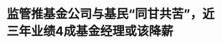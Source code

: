 <!DOCTYPE html>
<html lang="zh-CN">

<head>
    
<title>监管推基金公司与基民“同甘共苦”，近三年业绩4成基金经理或该降薪_腾讯新闻</title>
<meta name="keywords" content="基民,基金公司,公募基金,基金经理,同甘共苦">
<meta name="description" content="腾讯新闻《潜望》 特约作者丨冯彪      编辑丨刘鹏      “牛市赚得少，熊市不免亏。”一句话道尽了公募基金8亿投资人的心酸。      但另一头，管理着超32万亿资产净值的基金公司却能凭借管....">
<meta name="author" content="腾讯网">
<meta name="copyright" content="Copyright 1998 - 2025 Tencent. All Rights Reserved">
<meta property="og:type" content="news" />

<meta property="og:title" content="监管推基金公司与基民“同甘共苦”，近三年业绩4成基金经理或该降薪_腾讯新闻" />
<meta property="og:description" content="腾讯新闻《潜望》 特约作者丨冯彪      编辑丨刘鹏      “牛市赚得少，熊市不免亏。”一句话道尽了公募基金8亿投资人的心酸。      但另一头，管理着超32万亿资产净值的基金公司却能凭借管...." />
<meta property="og:url" content="https://news.qq.com/rain/a/20250515A02EFC00" />
<meta property="og:image" content="https://inews.gtimg.com/news_ls/OR_10Qy234Oo52JY-7oi9Zal1JAzpQG-h4JJVnOjXGMzcAA_640330/0" />
<meta property="article:author" content="腾讯新闻潜望" />
<meta property="article:published_time" content="2025-05-15 09:28:06" />
<meta property="category" content="finance" />

<meta name="baidu-site-verification" content="jJeIJ5X7pP" />
    <meta charset="utf-8" />
<meta http-equiv="X-UA-Compatible" content="IE=Edge" />
<meta name="viewport" content="width=device-width, initial-scale=1, shrink-to-fit=no" />
<link rel="dns-prefetch" href="mat1.gtimg.com">
<link rel="dns-prefetch" href="i.news.qq.com">
<link rel="shortcut icon" href="https://mat1.gtimg.com/qqcdn/qqindex2021/favicon.ico">
<script nomodule="true" src="https://mat1.gtimg.com/qqcdn/qqindex2021/common-static/20240515201444/core3-37-1.min.js"></script>
<script>
  try {
    if (!window.IntersectionObserver) {
      var observerScript = document.createElement('script');
      observerScript.src = "https://mat1.gtimg.com/qqcdn/qqindex2021/common-static/20241024141058/intersection-observer-polyfill.js";
      document.head.appendChild(observerScript);
    }
  } catch (error) {}
</script>

<script>
  try {
    if (!Element.prototype.scrollTo) {
      var scrollScript = document.createElement('script');
      scrollScript.src = "https://mat1.gtimg.com/qqcdn/qqindex2021/common-static/20241025153001/scroll-behavior-polyfill.js";
      document.head.appendChild(scrollScript);
    }
  } catch (error) {}
</script>
<script>
  try {
    if ('scrollRestoration' in window.history) {
      window.history.scrollRestoration = 'manual';
    }
    window.isPcClient = Boolean(window.electron) && (
      window.navigator.userAgent.indexOf('pc-client') > 0 ||
      window.navigator.userAgent.indexOf('TencentNews') > 0
    );
  } catch {}
</script>
<script>
  try {
    if (window.isPcClient) {
      var bodyStyle = document.createElement('style');
      bodyStyle.innerText = 'body{ zoom: 0.95 }';
      document.head.appendChild(bodyStyle);
    }
  } catch {}
</script>
<script>
  window.DATA = {"url":"https://view.inews.qq.com/a/20250515A02EFC00","article_id":"20250515A02EFC00","article_type":"0","title":"监管推基金公司与基民“同甘共苦”，近三年业绩4成基金经理或该降薪","desc":"腾讯新闻《潜望》 特约作者丨冯彪      编辑丨刘鹏      “牛市赚得少，熊市不免亏。”一句话道尽了公募基金8亿投资人的心酸。      但另一头，管理着超32万亿资产净值的基金公司却能凭借管....","iNewsRecommendLevel":1,"abstract":"腾讯新闻《潜望》 特约作者丨冯彪      编辑丨刘鹏      “牛市赚得少，熊市不免亏。”一句话道尽了公募基金8亿投资人的心酸。      但另一头，管理着超32万亿资产净值的基金公司却能凭借管....","catalog1":"finance","ad_channel_sign":"finance","introduction":"","media":"腾讯新闻潜望","media_id":"5378209","pubtime":"2025-05-15 09:28:06","comment_id":"8411930356","political":0,"cmsId":"20250515A02EFC00","cms_id":"20250515A02EFC00","closeAllAd":0,"closeAllFavorite":false,"originContent":{"directory":{"ai_list":[{"desc":"证监会发布《推动公募基金高质量发展行动方案》","link":"AIPOS_0"},{"desc":"头部机构60%主动权益基金将实施“基准分档收费”","link":"AIPOS_1"},{"desc":"4成股票基金跑输业绩基准超10%","link":"AIPOS_2"},{"desc":"管理费将有降有升","link":"AIPOS_3"},{"desc":"销售费率下调面临支付卡点和收费乱象","link":"AIPOS_4"}],"enable":2,"list":null},"text":"\u003cdiv class=\"rich_media_content\"\u003e\u003cp style=\"margin-bottom: 24px; text-align: justify\"\u003e\u003cstrong\u003e腾讯新闻《潜望》 特约作者丨冯彪\u003c/strong\u003e\u003c/p\u003e\u003cp style=\"margin-bottom: 24px; text-align: justify\"\u003e\u003cstrong\u003e编辑丨刘鹏\u003c/strong\u003e\u003c/p\u003e\u003cp style=\"margin-bottom: 24px; text-align: justify\"\u003e“牛市赚得少，熊市不免亏。”一句话道尽了公募基金8亿投资人的心酸。\u003c/p\u003e\u003cp style=\"margin-bottom: 24px; text-align: justify\"\u003e但另一头，管理着超32万亿资产净值的基金公司却能凭借管理费“旱涝保收”。\u003c/p\u003e\u003cp style=\"margin-bottom: 24px; text-align: justify\"\u003e\u003c!--AIPOS_0--\u003e5月7日，证监会发布《推动公募基金高质量发展行动方案》（简称《方案》），对主动管理权益类基金收费模式、基金公司与投资者的利益绑定、基金经理的业绩考核和薪酬管理等问题作出了新的规定。《方案》或将重塑公募基金行业的发展和竞争逻辑。\u003c/p\u003e\u003cp style=\"margin-bottom: 24px; text-align: justify\"\u003e根据Wind数据，截至目前中国公募基金经理数量已突破4000名，在评价体系发生明显改变之后，基金经理们将迎接大考。公募基金行业长期存在的重规模轻回报、固定管理费“旱涝保收”的模式也将改变。\u003c/p\u003e\u003cp style=\"margin-bottom: 24px; text-align: justify\"\u003e\u003c!--AIPOS_1--\u003e其中，头部机构60%主动权益基金将实施“基准分档收费”，打破“无论牛熊躺赚”的商业模式。\u003c/p\u003e\u003cp style=\"margin-bottom: 24px; text-align: justify\"\u003e\u003cstrong\u003e4成股票基金跑输业绩基准超10%\u003c/strong\u003e\u003c/p\u003e\u003cp style=\"margin-bottom: 24px; text-align: justify\"\u003e\u003c!--SECURE_LINK_BEGIN_0--\u003e公募基金\u003c!--SECURE_LINK_END_0--\u003e公司“旱涝保收”、“奖重罚轻”的问题饱受投资者诟病。近两年受股市波动等多种因素影响，部分权益类基金出现亏损，投资者获得感不强等问题更加凸显。\u003c/p\u003e\u003cp style=\"margin-bottom: 24px; text-align: justify\"\u003e此次《方案》强化了基金公司与投资者的利益绑定，其中重点提及，对三年以上产品业绩低于业绩比较基准超过10个百分点的基金经理，要求其绩效薪酬应明显下降。\u003c/p\u003e\u003cp style=\"margin-bottom: 24px; text-align: justify\"\u003e如果以近几年公募基金行业的业绩表现为例，恐怕会被降薪的基金经理不在少数。\u003c/p\u003e\u003cp style=\"margin-bottom: 24px; text-align: justify\"\u003e\u003c!--AIPOS_2--\u003e根据wind数据显示，截至今年5月8日，成立三年以上的普通股票型公募基金共有728只，其中，三年业绩（即2022年5月9日至2025年5月8日）净值增长率低于基准收益率10个百分点的基金共有289只，占比达到39.7%。跑输业绩基准最大的是嘉实智能汽车，低于基准高达近80个百分点。\u003c!--MID_AD_0--\u003e\u003c!--EOP_0--\u003e\u003c/p\u003e\u003c!--MID_ARTICLE_AD_0--\u003e\u003c!--PARAGRAPH_0--\u003e\u003cp style=\"margin-bottom: 24px; text-align: justify\"\u003e另外，在这728只基金中，三年业绩亏损的基金共403只，占比达到55%。亏损幅度超过30%的基金有51只，占比达到7%。亏损最高的一只基金是广发高端制造C亏损幅度达到52.77%。\u003c/p\u003e\u003cp style=\"margin-bottom: 24px; text-align: justify\"\u003e就主动管理基金而言，\u003c!--SECURE_LINK_BEGIN_1--\u003e方正证券\u003c!--SECURE_LINK_END_1--\u003e的一份研报统计，近三年跑输基准10个百分点以上的主动权益产品数量占比约47%。\u003c/p\u003e\u003cp style=\"margin-bottom: 24px; text-align: justify\"\u003e因此，如果按照近三年跑输比较基准的公募基金占比数量粗略估计，或有超40%的基金经理面临降薪。\u003c/p\u003e\u003cp style=\"margin-bottom: 24px; text-align: justify\"\u003e不过，拉长期限来看，公募基金跑输比较基准的情况要少得多。国泰海通证券研报统计的2017年至2025年4月底期间，所有公募基金滚动3年累计跑输业绩比较基准10%以上的平均占比为15%左右。期间，跑输基准业绩最多的时间是在2024年底（即2022年至2024年），该比例一度提升至34%，但在2020年、2021年等市场环境中，该比例不到4%。\u003c!--MID_AD_1--\u003e\u003c!--EOP_1--\u003e\u003c/p\u003e\u003c!--MID_ARTICLE_AD_1--\u003e\u003c!--PARAGRAPH_1--\u003e\u003cp style=\"margin-bottom: 24px; text-align: justify\"\u003e相比被动管理基金，\u003c!--SECURE_LINK_BEGIN_2--\u003e国泰海通\u003c!--SECURE_LINK_END_2--\u003e上述研报也提及，主动权益基金的超额收益波动更大。2017年至2025年4月底期间，主动权益基金三年累计跑输业绩比较基准10%以上的平均占比为26%。\u003c/p\u003e\u003cp style=\"margin-bottom: 24px; text-align: justify\"\u003e华夏基金总经理李一梅表示，《方案》系统改革行业考核评价体系，全面加强长周期业绩考核，同时进一步健全激励约束机制和薪酬管理制度，着力强化基金公司、高管、基金经理与投资者利益的绑定，防止出现重规模、轻回报的经营倾向，避免片面追求规模，不重视投资者的回报。\u003c/p\u003e\u003cp style=\"margin-bottom: 24px; text-align: justify\"\u003e另外，对于基金业绩的比较基准，《方案》也提及，强化业绩比较基准的约束作用，制定公募基金业绩比较基准监管指引。\u003c/p\u003e\u003cp style=\"margin-bottom: 24px; text-align: justify\"\u003e对此，兴证全球基金表示，《方案》强调业绩基准的“锚定”作用，在监管层面制定公募基金业绩比较基准监管指引，在考核体系层面将业绩比较基准对比指标纳入基金经理绩效评价体系，这将有助于明确产品定位、减少甚至杜绝风格漂移和“博运气”“赌赛道”的投资行为。\u003c/p\u003e\u003cp style=\"margin-bottom: 24px; text-align: justify\"\u003e除了将基金经理薪酬与投资收益挂钩，《方案》还从多个方面强化基金公司与投资者的利益绑定。例如，强化基金公司、高管与基金经理的强制跟投比例与锁定期要求。\u003c/p\u003e\u003cp style=\"margin-bottom: 24px; text-align: justify\"\u003e某头部知名基金公司表示，在自持方面，公司之前就比较鼓励，但没有强制性的要求，估计后续会有更具体的指引。\u003c/p\u003e\u003cp style=\"margin-bottom: 24px; text-align: justify\"\u003e\u003cstrong\u003e管理费将有降有升\u003c/strong\u003e\u003c/p\u003e\u003cp style=\"margin-bottom: 24px; text-align: justify\"\u003e除了利益强绑定之外，此次《方案》重点规定了主动管理权益类基金收费模式，特别是建立与基金业绩表现挂钩的浮动管理费收取机制，目标是降低投资者的成本。\u003c/p\u003e\u003cp style=\"margin-bottom: 24px; text-align: justify\"\u003e实际上，从2023年起，证监会就在推动公募基金的费率改革，并按照“ 管理费用——交易费用——销售费用”的实施路径，分阶段推进费率改革。\u003c/p\u003e\u003cp style=\"margin-bottom: 24px; text-align: justify\"\u003e在管理费方面，《2024年中国证券投资基金业年报》显示，截至2023 年末，新注册主动权益类基金管理费率、托管费率分别不超1.2%、0.2%，当年底，共有5593只存量基金（以基金份额统计）下调了管理费率。\u003c/p\u003e\u003cp style=\"margin-bottom: 24px; text-align: justify\"\u003e这次《方案》重点对浮动管理费作出安排，明显低于同期业绩比较基准的，适用低档费率；显著超越同期业绩比较基准的，适用升档费率。\u003c!--AIPOS_3--\u003e这意味着未来的基金管理费将有降有升。《方案》提出，在未来一年内，引导管理规模居前的行业头部机构发行此类基金数量不低于其主动管理权益类基金发行数量的60%\u003c!--MID_AD_2--\u003e\u003c!--EOP_2--\u003e\u003c/p\u003e\u003c!--MID_ARTICLE_AD_2--\u003e\u003c!--PARAGRAPH_2--\u003e\u003cp style=\"margin-bottom: 24px; text-align: justify\"\u003e数据显示，截至2024年底，全市场自2013年以来成立的浮动费率基金共有59只（不考虑REITs和集合资管计划转型而来的公募基金），总规模达714.81亿元，在公募基金行业占比相对较小。\u003c/p\u003e\u003cp style=\"margin-bottom: 24px; text-align: justify\"\u003e在李一梅看来，研究推出更多与基金业绩挂钩、投资者回报绑定、鼓励长期持有的浮动费率基金产品，不仅为投资者提供更丰富的投资选择，也激励基金经理更好地为投资者获取投资回报。\u003c/p\u003e\u003cp style=\"margin-bottom: 24px; text-align: justify\"\u003e某头部基金公司内部人士表示，目前新发产品都会以浮动费率为主，而存量产品的费率在2023年统一下调后，未来即涉及下调，也涉及上调，因此不会像此前统一下调那样简单，估计还需要一定的时间。\u003c/p\u003e\u003cp style=\"margin-bottom: 24px; text-align: justify\"\u003e\u003cstrong\u003e销售费率下调面临支付卡点和收费乱象\u003c/strong\u003e\u003c/p\u003e\u003cp style=\"margin-bottom: 24px; text-align: justify\"\u003e在销售费率方面，《2024年中国证券投资基金业年报》显示，2023 年，货币基金新发产品加权平均销售服务费率为0.16%，较2022年下降0.05个百分点；混合基金为0.38%，较2022年上升0.05个百分点；债券基金和股票基金为0.24%和0.36%，与2022年基本持平。\u003c!--MID_AD_3--\u003e\u003c!--EOP_3--\u003e\u003c/p\u003e\u003c!--MID_ARTICLE_AD_3--\u003e\u003c!--PARAGRAPH_3--\u003e\u003cp style=\"margin-bottom: 24px; text-align: justify\"\u003e对于销售费率的下调空间，上述业内人士表示，销售服务费中的一部分是用于支付端的成本，而且是按照支付行为收取的，即每一次支付都意味着费用发生，如果在支付成本不下降的情况下，像货币基金0.16%左右销售服务费很难有下调空间。此前有多家基金销售公司表示，货币基金0.15%的销售费率是其能够接受的最底线。\u003c!--MID_AD_4--\u003e\u003c!--EOP_4--\u003e\u003c/p\u003e\u003c!--MID_ARTICLE_AD_4--\u003e\u003c!--PARAGRAPH_4--\u003e\u003cp style=\"margin-bottom: 24px; text-align: justify\"\u003e在该人士看来，含权产品因为销售难度更大，销售费率有的能达到1.2%，这方面未来可能有下调空间，但下调后代销机构的销售积极性会下滑，因此也需要平衡。\u003c/p\u003e\u003cp style=\"margin-bottom: 24px; text-align: justify\"\u003e\u003c!--AIPOS_4--\u003e不过，当前基金销售费的主要问题在于收费乱象较多。\u003c/p\u003e\u003cp style=\"margin-bottom: 24px; text-align: justify\"\u003e对于投资者来说，认购费、申购费在买入基金时直接扣除，属于显性费用，能被投资者明显感知。而销售服务费是从开放式基金资产中计提的一定比例的费用，在购买基金时不收取，而是平摊到每日从基金资产中扣除，投资者对其缺乏感知。\u003c/p\u003e\u003cp style=\"margin-bottom: 24px; text-align: justify\"\u003e比如，按照行业惯例，一般是基金的A类份额收取申购费，不收销售服务费；C类份额收取销售服务费，不收申购费，但是某些基金产品存在既收申购费，又收销售服务费的情况。\u003c/p\u003e\u003cp style=\"margin-bottom: 24px; text-align: justify\"\u003e而且，因为申购费用更为明显，也是各大销售机构竞争的焦点之一，所以申购费常常在打一折后以0.15%的费率收费，但是销售服务费则很少出现打折，一般0.3%到0.6%左右的销售费率就显得较高了。\u003c/p\u003e\u003cp style=\"margin-bottom: 24px; text-align: justify\"\u003e这次《方案》提及，将出台《公募基金销售费用管理规定》，合理调降公募基金的认申购费和销售服务费。这意味着销售服务费后续有望更加规范和调降。\u003c/p\u003e\u003cdiv powered-by=\"qqnews_ex-editor\"\u003e\u003c/div\u003e\u003cstyle\u003e.rich_media_content{--news-tabel-th-night-color: #444444;--news-font-day-color: #333;--news-font-night-color: #d9d9d9;--news-bottom-distance: 22px}.rich_media_content p:not([data-exeditor-arbitrary-box=image-box]){letter-spacing:.5px;line-height:30px;margin-bottom:var(--news-bottom-distance);word-wrap:break-word}.rich_media_content{color:var(--news-font-day-color);font-size:18px}@media(prefers-color-scheme:dark){body:not([data-weui-theme=light]):not([dark-mode-disable=true]) .rich_media_content p:not([data-exeditor-arbitrary-box=image-box]){letter-spacing:.5px;line-height:30px;margin-bottom:var(--news-bottom-distance);word-wrap:break-word}body:not([data-weui-theme=light]):not([dark-mode-disable=true]) .rich_media_content{color:var(--news-font-night-color)}}.data_color_scheme_dark .rich_media_content p:not([data-exeditor-arbitrary-box=image-box]){letter-spacing:.5px;line-height:30px;margin-bottom:var(--news-bottom-distance);word-wrap:break-word}.data_color_scheme_dark .rich_media_content{color:var(--news-font-night-color)}.data_color_scheme_dark .rich_media_content{font-size:18px}.rich_media_content p[data-exeditor-arbitrary-box=image-box]{margin-bottom:11px}.rich_media_content\u003ediv:not(.qnt-video),.rich_media_content\u003esection{margin-bottom:var(--news-bottom-distance)}.rich_media_content hr{margin-bottom:var(--news-bottom-distance)}.rich_media_content .link_list{margin:0;margin-top:20px;min-height:0!important}.rich_media_content blockquote{background:#f9f9f9;border-left:6px solid #ccc;margin:1.5em 10px;padding:.5em 10px}.rich_media_content blockquote p{margin-bottom:0!important}.data_color_scheme_dark .rich_media_content blockquote{background:#323232}@media(prefers-color-scheme:dark){body:not([data-weui-theme=light]):not([dark-mode-disable=true]) .rich_media_content blockquote{background:#323232}}.rich_media_content ol[data-ex-list]{--ol-start: 1;--ol-list-style-type: decimal;list-style-type:none;counter-reset:olCounter calc(var(--ol-start,1) - 1);position:relative}.rich_media_content ol[data-ex-list]\u003eli\u003e:first-child::before{content:counter(olCounter,var(--ol-list-style-type)) '. ';counter-increment:olCounter;font-variant-numeric:tabular-nums;display:inline-block}.rich_media_content ul[data-ex-list]{--ul-list-style-type: circle;list-style-type:none;position:relative}.rich_media_content ul[data-ex-list].nonUnicode-list-style-type\u003eli\u003e:first-child::before{content:var(--ul-list-style-type) ' ';font-variant-numeric:tabular-nums;display:inline-block;transform:scale(0.5)}.rich_media_content ul[data-ex-list].unicode-list-style-type\u003eli\u003e:first-child::before{content:var(--ul-list-style-type) ' ';font-variant-numeric:tabular-nums;display:inline-block;transform:scale(0.8)}.rich_media_content ol:not([data-ex-list]){padding-left:revert}.rich_media_content ul:not([data-ex-list]){padding-left:revert}.rich_media_content table{display:table;border-collapse:collapse;margin-bottom:var(--news-bottom-distance)}.rich_media_content table th,.rich_media_content table td{word-wrap:break-word;border:1px solid #ddd;white-space:nowrap;padding:2px 5px}.rich_media_content table th{font-weight:700;background-color:#f0f0f0;text-align:left}.rich_media_content table p{margin-bottom:0!important}.data_color_scheme_dark .rich_media_content table th{background:var(--news-tabel-th-night-color)}@media(prefers-color-scheme:dark){body:not([data-weui-theme=light]):not([dark-mode-disable=true]) .rich_media_content table th{background:var(--news-tabel-th-night-color)}}.rich_media_content .qqnews_image_desc,.rich_media_content p[type=om-image-desc]{line-height:20px!important;text-align:center!important;font-size:14px!important;color:#666!important}.rich_media_content div[data-exeditor-arbitrary-box=wrap]:not([data-exeditor-arbitrary-box-special-style]){max-width:100%}.rich_media_content .qqnews-content{--wmfont: 0;--wmcolor: transparent;font-size:var(--wmfont);color:var(--wmcolor);line-height:var(--wmfont)!important;margin-bottom:var(--wmfont)!important}.rich_media_content .qqnews_sign_emphasis{background:#f7f7f7}.rich_media_content .qqnews_sign_emphasis ol{word-wrap:break-word;border:none;color:#5c5c5c;line-height:28px;list-style:none;margin:14px 0 6px;padding:16px 15px 4px}.rich_media_content .qqnews_sign_emphasis p{margin-bottom:12px!important}.rich_media_content .qqnews_sign_emphasis ol\u003eli\u003ep{padding-left:30px}.rich_media_content .qqnews_sign_emphasis ol\u003eli{list-style:none}.rich_media_content .qqnews_sign_emphasis ol\u003eli\u003ep:first-child::before{margin-left:-30px;content:counter(olCounter,decimal) ''!important;counter-increment:olCounter!important;font-variant-numeric:tabular-nums!important;background:#37f;border-radius:2px;color:#fff;font-size:15px;font-style:normal;text-align:center;line-height:18px;width:18px;height:18px;margin-right:12px;position:relative;top:-1px}.data_color_scheme_dark .rich_media_content .qqnews_sign_emphasis{background:#262626}.data_color_scheme_dark .rich_media_content .qqnews_sign_emphasis ol\u003eli\u003ep{color:#a9a9a9}@media(prefers-color-scheme:dark){body:not([data-weui-theme=light]):not([dark-mode-disable=true]) .rich_media_content .qqnews_sign_emphasis{background:#262626}body:not([data-weui-theme=light]):not([dark-mode-disable=true]) .rich_media_content .qqnews_sign_emphasis ol\u003eli\u003ep{color:#a9a9a9}}.rich_media_content h1,.rich_media_content h2,.rich_media_content h3,.rich_media_content h4,.rich_media_content h5,.rich_media_content h6{margin-bottom:var(--news-bottom-distance);font-weight:700}.rich_media_content h1{font-size:20px}.rich_media_content h2,.rich_media_content h3{font-size:19px}.rich_media_content h4,.rich_media_content h5,.rich_media_content h6{font-size:18px}.rich_media_content li:empty{display:none}.rich_media_content ul,.rich_media_content ol{margin-bottom:var(--news-bottom-distance)}.rich_media_content div\u003ep:only-child{margin-bottom:0!important}.rich_media_content .cms-cke-widget-title-wrap p{margin-bottom:0!important}\u003c/style\u003e\u003c/div\u003e","version":"v2"},"originAttribute":{"SECURE_LINK_BEGIN_1":{"cms_orig_info":{"desc":"方正证券","trust_level":1,"type":"huaci_stock","url":"https://wzq.tenpay.com/mm/detail?type=1\u0026scode=601901\u0026stat_data=Ozm00p000n006"},"desc":"方正证券","trust_level":1,"type":"huaci_stock","url":"https://wzq.tenpay.com/mm/detail?type=1\u0026scode=601901\u0026stat_data=Ozm00p000n006"},"SECURE_LINK_BEGIN_2":{"cms_orig_info":{"desc":"国泰海通","trust_level":1,"type":"huaci_stock","url":"https://wzq.tenpay.com/mm/detail?type=1\u0026scode=601211\u0026stat_data=Ozm00p000n006"},"desc":"国泰海通","trust_level":1,"type":"huaci_stock","url":"https://wzq.tenpay.com/mm/detail?type=1\u0026scode=601211\u0026stat_data=Ozm00p000n006"},"SECURE_LINK_END_1":{"trust_level":1},"SECURE_LINK_END_2":{"trust_level":1}},"selfDeclare":{},"userAddress":"北京","card":{"chlid":"5378209","chlname":"腾讯新闻潜望","desc":"商业领域的潜入观察，激烈竞争中眺望远方","icon":"http://inews.gtimg.com/newsapp_ls/0/11011972468_200200/0","msgEntry":1,"uin":"ec8b52f92aaf5bab6f906b98ce0741d5a1","update_frequency":"0","vip_desc":"腾讯新闻《潜望》官方账号","vip_icon_night":"http://inews.gtimg.com/newsapp_ls/0/14876049528/0","vip_place":"left","vip_type":"30013","vip_icon":"http://inews.gtimg.com/newsapp_ls/0/14876049251/0","vip_type_new":"30013","suid":"8QMf2XxU6YwYuz4=","liveInfo":{},"cpLevel":1,"answerer_status":2,"answererStatus":2},"interationCount":{"like":3,"collect":5,"share":26},"payment_info":{"is_free_to_read":0,"need_pay":0,"pay_type":"","text_free_percent":0},"article_is_pay":false,"payment_column_info_v1":{"is_column_pay":false,"read_count_all":0},"tag_info_item":null,"contentWordsNum":2641,"extraProperty":{"FeedbackDetailDisableInsert":0,"zanSkinType":""},"relateWelfare":{},"aiSwitch":true,"isOversize":false,"videoArr":[]};
</script>
<script>
  window.channelInfo = {"channelConfig":{"channelNav":[{"_auto_id":"1","active_alien_img":"","alien_img":"","channel_id":"news_news_home","is_local":"0","link":"https://www.qq.com","name_cn":"首页","name_en":"home"},{"_auto_id":"2","active_alien_img":"","alien_img":"","channel_id":"news_news_top","is_local":"0","link":"","name_cn":"要闻","name_en":"news"},{"_auto_id":"4","active_alien_img":"","alien_img":"","channel_id":"news_news_bj","is_local":"1","link":"","name_cn":"北京","name_en":"bj"},{"_auto_id":"5","active_alien_img":"","alien_img":"","channel_id":"news_news_finance","is_local":"0","link":"","name_cn":"财经","name_en":"finance"},{"_auto_id":"6","active_alien_img":"","alien_img":"","channel_id":"news_news_tech","is_local":"0","link":"","name_cn":"科技","name_en":"tech"},{"_auto_id":"7","active_alien_img":"","alien_img":"","channel_id":"tv","is_local":"0","link":"https://v.qq.com/channel/tv/?ptag=qqnews","name_cn":"电视剧","name_en":"tv"},{"_auto_id":"8","active_alien_img":"","alien_img":"","channel_id":"news_news_qa","is_local":"0","link":"","name_cn":"热问","name_en":"qa"},{"_auto_id":"9","active_alien_img":"","alien_img":"","channel_id":"news_news_ent","is_local":"0","link":"","name_cn":"娱乐","name_en":"ent"},{"_auto_id":"10","active_alien_img":"","alien_img":"","channel_id":"variety","is_local":"0","link":"https://v.qq.com/channel/variety/?ptag=qqnews","name_cn":"综艺","name_en":"variety"},{"_auto_id":"11","active_alien_img":"","alien_img":"","channel_id":"news_news_sports","is_local":"0","link":"","name_cn":"体育","name_en":"sports"},{"_auto_id":"13","active_alien_img":"","alien_img":"","channel_id":"news_news_nba","is_local":"0","link":"","name_cn":"NBA","name_en":"nba"},{"_auto_id":"14","active_alien_img":"","alien_img":"","channel_id":"news_news_world","is_local":"0","link":"","name_cn":"国际","name_en":"world"},{"_auto_id":"15","active_alien_img":"","alien_img":"","channel_id":"news_news_mil","is_local":"0","link":"","name_cn":"军事","name_en":"milite"},{"_auto_id":"16","active_alien_img":"","alien_img":"","channel_id":"news_news_auto","is_local":"0","link":"","name_cn":"汽车","name_en":"auto"},{"_auto_id":"17","active_alien_img":"","alien_img":"","channel_id":"news_news_house","is_local":"0","link":"","name_cn":"房产","name_en":"house"},{"_auto_id":"18","active_alien_img":"","alien_img":"","channel_id":"news_news_edu","is_local":"0","link":"","name_cn":"教育","name_en":"edu"},{"_auto_id":"19","active_alien_img":"","alien_img":"","channel_id":"news_news_antip","is_local":"0","link":"","name_cn":"健康","name_en":"health"},{"_auto_id":"20","active_alien_img":"","alien_img":"","channel_id":"news_news_video","is_local":"0","link":"","name_cn":"视频","name_en":"video"},{"_auto_id":"21","active_alien_img":"","alien_img":"","channel_id":"news_news_game","is_local":"0","link":"","name_cn":"游戏","name_en":"games"},{"_auto_id":"22","active_alien_img":"","alien_img":"","channel_id":"news_news_nchupin","is_local":"0","link":"","name_cn":"眼界","name_en":"chupin"},{"_auto_id":"24","active_alien_img":"","alien_img":"","channel_id":"news_news_football","is_local":"0","link":"","name_cn":"足球","name_en":"football"},{"_auto_id":"25","active_alien_img":"","alien_img":"","channel_id":"news_news_kepu","is_local":"0","link":"","name_cn":"科学","name_en":"kepu"},{"_auto_id":"26","active_alien_img":"","alien_img":"","channel_id":"news_news_digi","is_local":"0","link":"","name_cn":"数码","name_en":"digi"},{"_auto_id":"28","active_alien_img":"","alien_img":"","channel_id":"ymzx","is_local":"0","link":"https://gamer.qq.com/v2/cloudgame/game/96897?ichannel=txxwpc0Ftxxwpc1","name_cn":"元梦之星","name_en":"news_news_ymzx"},{"_auto_id":"31","active_alien_img":"","alien_img":"","channel_id":"movie","is_local":"0","link":"https://v.qq.com/channel/movie/?ptag=qqnews","name_cn":"电影","name_en":"movie"},{"_auto_id":"32","active_alien_img":"","alien_img":"","channel_id":"news_news_esport","is_local":"0","link":"","name_cn":"电竞","name_en":"esport"},{"_auto_id":"34","active_alien_img":"","alien_img":"","channel_id":"news_news_history","is_local":"0","link":"","name_cn":"历史","name_en":"history"},{"_auto_id":"35","active_alien_img":"","alien_img":"","channel_id":"news_news_baby","is_local":"0","link":"","name_cn":"育儿","name_en":"baby"},{"_auto_id":"36","active_alien_img":"","alien_img":"","channel_id":"hbjy","is_local":"0","link":"https://gp.qq.com/act/a20250421mnqlx/news.shtml","name_cn":"和平精英","name_en":"news_news_hbjy"},{"_auto_id":"37","active_alien_img":"","alien_img":"","channel_id":"cloud_gamer","is_local":"0","link":"https://gamer.qq.com/?ichannel=txxwpc0Ftxxwpc1","name_cn":"云游戏","name_en":"cloud_gamer"},{"_auto_id":"38","active_alien_img":"","alien_img":"","channel_id":"news_news_lic","is_local":"0","link":"","name_cn":"理财","name_en":"finance_licai"},{"_auto_id":"39","active_alien_img":"","alien_img":"","channel_id":"news_news_istock","is_local":"0","link":"","name_cn":"股票","name_en":"finance_stock"},{"_auto_id":"40","active_alien_img":"","alien_img":"","channel_id":"ren_min_shi_pin","is_local":"0","link":"https://news.qq.com/omn/author/8QMd3Hld74cbujbY?tab=om_video","name_cn":"人民视频","name_en":"ren_min_shi_pin"},{"_auto_id":"41","active_alien_img":"","alien_img":"","channel_id":"news_news_weather","is_local":"0","link":"https://tianqi.qq.com/index.htm","name_cn":"天气","name_en":"weather"}]}};
</script>
<script>
  window.articleConfig = {"rightConfig":[{"_auto_id":"1","category_key":"default","modules":"{\"moduleList\":[{\"title\":\"作者其他文章\",\"id\":\"user_article\"},{\"title\":\"精选视频\",\"id\":\"video_album\",\"videoType\":\"tag\",\"videoId\":\"aUepxrtchGM=\",\"isSticky\":0},{\"title\":\"下载条\",\"id\":\"download_banner\",\"isSticky\":1},{\"title\":\"热点榜\",\"id\":\"hot_rank_list\",\"isSticky\":1},{\"title\":\"广告推广\",\"id\":\"ssp_ad_module\",\"category\":\"ad_ssp\",\"loid\":\"109\",\"isSticky\":1},{\"title\":\"广告推广位\",\"id\":\"c2s_ad_module\",\"category\":\"right_c2s\",\"path\":\"QQcom_all_Rectangle-1|QQcom_all_Rectangle-2|QQcom_all_Rectangle-3\",\"isSticky\":1}]}"},{"_auto_id":"2","category_key":"ent","modules":"{\"moduleList\":[{\"title\":\"作者其他文章\",\"id\":\"user_article\"},{\"title\":\"精选视频\",\"id\":\"video_album\",\"videoType\":\"tag\",\"videoId\":\"aUepxrtchGM=\"},{\"title\":\"下载条\",\"id\":\"download_banner\",\"isSticky\":1},{\"title\":\"热点榜\",\"id\":\"hot_rank_list\",\"isSticky\":1},{\"title\":\"广告推广\",\"id\":\"ssp_ad_module\",\"category\":\"ad_ssp\",\"loid\":\"109\",\"isSticky\":1},{\"title\":\"广告推广\",\"id\":\"ssp_ad_module\",\"category\":\"ad_ssp\",\"loid\":\"117\",\"isSticky\":1}]}"},{"_auto_id":"3","category_key":"game","modules":"{\"moduleList\":[{\"title\":\"作者其他文章\",\"id\":\"user_article\"},{\"title\":\"精选视频\",\"id\":\"video_album\",\"videoType\":\"tag\",\"videoId\":\"aUepxrtchGM=\"},{\"title\":\"热门游戏\",\"id\":\"recommend_game\",\"isSticky\":0},{\"title\":\"下载条\",\"id\":\"download_banner\",\"isSticky\":1},{\"title\":\"热点榜\",\"id\":\"hot_rank_list\",\"isSticky\":1},{\"title\":\"广告推广\",\"id\":\"ssp_ad_module\",\"category\":\"ad_ssp\",\"loid\":\"109\",\"isSticky\":1},{\"title\":\"广告推广位\",\"id\":\"c2s_ad_module\",\"category\":\"right_c2s\",\"path\":\"QQcom_all_Rectangle-1|QQcom_all_Rectangle-2|QQcom_all_Rectangle-3\",\"isSticky\":1}]}"},{"_auto_id":"4","category_key":"tech","modules":"{\"moduleList\":[{\"title\":\"作者其他文章\",\"id\":\"user_article\"},{\"title\":\"精选视频\",\"id\":\"video_album\",\"videoType\":\"tag\",\"videoId\":\"aUepxrtchGM=\"},{\"title\":\"下载条\",\"id\":\"download_banner\",\"isSticky\":1},{\"title\":\"热点榜\",\"id\":\"hot_rank_list\",\"isSticky\":1},{\"title\":\"广告推广\",\"id\":\"ssp_ad_module\",\"category\":\"ad_ssp\",\"loid\":\"109\",\"isSticky\":1},{\"title\":\"广告推广位\",\"id\":\"c2s_ad_module\",\"category\":\"right_c2s\",\"path\":\"QQcom_all_Rectangle-1|QQcom_all_Rectangle-2|QQcom_all_Rectangle-3\",\"isSticky\":1}]}"},{"_auto_id":"5","category_key":"finance","modules":"{\"moduleList\":[{\"title\":\"作者其他文章\",\"id\":\"user_article\"},{\"title\":\"精选视频\",\"id\":\"video_album\",\"videoType\":\"tag\",\"videoId\":\"aUepxrtchGM=\"},{\"title\":\"下载条\",\"id\":\"download_banner\",\"isSticky\":1},{\"title\":\"热点榜\",\"id\":\"hot_rank_list\",\"isSticky\":1},{\"title\":\"广告推广\",\"id\":\"ssp_ad_module\",\"category\":\"ad_ssp\",\"loid\":\"109\",\"isSticky\":1},{\"title\":\"广告推广位\",\"id\":\"c2s_ad_module\",\"category\":\"right_c2s\",\"path\":\"QQcom_all_Rectangle-1|QQcom_all_Rectangle-2|QQcom_all_Rectangle-3\",\"isSticky\":1}]}"},{"_auto_id":"6","category_key":"news","modules":"{\"moduleList\":[{\"title\":\"作者其他文章\",\"id\":\"user_article\"},{\"title\":\"精选视频\",\"id\":\"video_album\",\"videoType\":\"tag\",\"videoId\":\"aUepxrtchGM=\"},{\"title\":\"下载条\",\"id\":\"download_banner\",\"isSticky\":1},{\"title\":\"热点榜\",\"id\":\"hot_rank_list\",\"isSticky\":1},{\"title\":\"广告推广\",\"id\":\"ssp_ad_module\",\"category\":\"ad_ssp\",\"loid\":\"109\",\"isSticky\":1},{\"title\":\"广告推广位\",\"id\":\"c2s_ad_module\",\"category\":\"right_c2s\",\"path\":\"QQcom_all_Rectangle-1|QQcom_all_Rectangle-2|QQcom_all_Rectangle-3\",\"isSticky\":1}]}"},{"_auto_id":"7","category_key":"fashion","modules":"{\"moduleList\":[{\"title\":\"作者其他文章\",\"id\":\"user_article\"},{\"title\":\"精选视频\",\"id\":\"video_album\",\"videoType\":\"tag\",\"videoId\":\"aUepxrtchGM=\"},{\"title\":\"下载条\",\"id\":\"download_banner\",\"isSticky\":1},{\"title\":\"热点榜\",\"id\":\"hot_rank_list\",\"isSticky\":1},{\"title\":\"广告推广\",\"id\":\"ssp_ad_module\",\"category\":\"ad_ssp\",\"loid\":\"109\",\"isSticky\":1},{\"title\":\"广告推广位\",\"id\":\"c2s_ad_module\",\"category\":\"right_c2s\",\"path\":\"QQcom_all_Rectangle-1|QQcom_all_Rectangle-2|QQcom_all_Rectangle-3\",\"isSticky\":1}]}"},{"_auto_id":"8","category_key":"sports","modules":"{\"moduleList\":[{\"title\":\"作者其他文章\",\"id\":\"user_article\"},{\"title\":\"精选视频\",\"id\":\"video_album\",\"videoType\":\"tag\",\"videoId\":\"aUepxrtchGM=\"},{\"title\":\"下载条\",\"id\":\"download_banner\",\"isSticky\":1},{\"title\":\"热点榜\",\"id\":\"hot_rank_list\",\"isSticky\":1},{\"title\":\"广告推广\",\"id\":\"ssp_ad_module\",\"category\":\"ad_ssp\",\"loid\":\"109\",\"isSticky\":1},{\"title\":\"广告推广位\",\"id\":\"c2s_ad_module\",\"category\":\"right_c2s\",\"path\":\"QQcom_all_Rectangle-1|QQcom_all_Rectangle-2|QQcom_all_Rectangle-3\",\"isSticky\":1}]}"},{"_auto_id":"9","category_key":"health","modules":"{\"moduleList\":[{\"title\":\"作者其他文章\",\"id\":\"user_article\"},{\"title\":\"精选视频\",\"id\":\"video_album\",\"videoType\":\"tag\",\"videoId\":\"aUepxrtchGM=\"},{\"title\":\"下载条\",\"id\":\"download_banner\",\"isSticky\":1},{\"title\":\"热点榜\",\"id\":\"hot_rank_list\",\"isSticky\":1},{\"title\":\"广告推广\",\"id\":\"ssp_ad_module\",\"category\":\"ad_ssp\",\"loid\":\"109\",\"isSticky\":1},{\"title\":\"广告推广位\",\"id\":\"c2s_ad_module\",\"category\":\"right_c2s\",\"path\":\"QQcom_all_Rectangle-1|QQcom_all_Rectangle-2|QQcom_all_Rectangle-3\",\"isSticky\":1}]}"},{"_auto_id":"10","category_key":"nba","modules":"{\"moduleList\":[{\"title\":\"作者其他文章\",\"id\":\"user_article\"},{\"title\":\"精选视频\",\"id\":\"video_album\",\"videoType\":\"tag\",\"videoId\":\"aUepxrtchGM=\"},{\"title\":\"下载条\",\"id\":\"download_banner\",\"isSticky\":1},{\"title\":\"热点榜\",\"id\":\"hot_rank_list\",\"isSticky\":1},{\"title\":\"广告推广\",\"id\":\"ssp_ad_module\",\"category\":\"ad_ssp\",\"loid\":\"109\",\"isSticky\":1},{\"title\":\"广告推广位\",\"id\":\"c2s_ad_module\",\"category\":\"right_c2s\",\"path\":\"QQcom_all_Rectangle-1|QQcom_all_Rectangle-2|QQcom_all_Rectangle-3\",\"isSticky\":1}]}"},{"_auto_id":"11","category_key":"edu","modules":"{\"moduleList\":[{\"title\":\"作者其他文章\",\"id\":\"user_article\"},{\"title\":\"精选视频\",\"id\":\"video_album\",\"videoType\":\"tag\",\"videoId\":\"aUWpxLNdg2c=\"},{\"title\":\"下载条\",\"id\":\"download_banner\",\"isSticky\":1},{\"title\":\"热点榜\",\"id\":\"hot_rank_list\",\"isSticky\":1},{\"title\":\"广告推广\",\"id\":\"ssp_ad_module\",\"category\":\"ad_ssp\",\"loid\":\"109\",\"isSticky\":1},{\"title\":\"广告推广位\",\"id\":\"c2s_ad_module\",\"category\":\"right_c2s\",\"path\":\"QQcom_all_Rectangle-1|QQcom_all_Rectangle-2|QQcom_all_Rectangle-3\",\"isSticky\":1}]}"},{"_auto_id":"12","category_key":"ad","modules":"{\"moduleList\":[{\"title\":\"广告推广\",\"id\":\"ssp_ad_module\",\"category\":\"ad_ssp\",\"loid\":\"109\",\"isSticky\":1},{\"title\":\"广告推广位\",\"id\":\"c2s_ad_module\",\"category\":\"right_c2s\",\"path\":\"QQcom_all_Rectangle-1|QQcom_all_Rectangle-2|QQcom_all_Rectangle-3\",\"isSticky\":1}]}"}],"tonglanAdConfig":[{"_auto_id":"1","modules":"{\"moduleList\":[{\"title\":\"广告推广位\",\"id\":\"top\",\"category\":\"top_c2s\",\"path\":\"QQcom_all_Width1-1\"},{\"title\":\"广告推广位\",\"id\":\"bottom\",\"category\":\"bottom_c2s\",\"path\":\"QQcom_all_Width1-2\"}]}"}],"bottomConfig":[],"videoAdConfig":[{"_auto_id":"1","normal_time":"10","switch":"1","video_count":"0","video_time":"0"}],"rightGameConfig":[{"_auto_id":"2","desc":"连续登录送游戏钻石，群雄共聚称霸沙城","icon":"https://inews.gtimg.com/newsapp_bt/0/0627161037914_3816/0","link":"https://s.iwan.qq.com/opengame/tenvideo/index.html?hidestatusbar=1&hidetitlebar=1&immersive=1&syswebview=1&landscape=1&gameid=49085&url=https%3A%2F%2Fgz-file.91ninthpalace.com%2Fwzzx%2Findex_tencent_iwan.html%20&ref_ele=90015","name":"王者之心2"},{"_auto_id":"3","desc":"上线送VIP！万人同屏横扫沙城","icon":"https://inews.gtimg.com/newsapp_bt/0/0627155752146_4584/0","link":"https://s.iwan.qq.com/opengame/tenvideo/index.html?hidestatusbar=1&hidetitlebar=1&immersive=1&landscape=1&syswebview=1&gameid=47203&url=https%3A%2F%2Fcqss2login.bigrnet.com%2Fiwan%2Fh5%2Fplay%2Floading&ref_ele=90015","name":"传奇盛世"},{"_auto_id":"4","desc":"超高爆率，经典玩法","icon":"https://inews.gtimg.com/newsapp_bt/0/0627160641137_9103/0","link":"https://s.iwan.qq.com/opengame/tenvideo/index.html?hidestatusbar=1&hidetitlebar=1&immersive=1&syswebview=1&gameid=43803&url=https%3A%2F%2Fsdk.mxzgame.com%2FGames%2Fportal%2F108337%2FTXVApp&ref_ele=90015","name":"新不良人"},{"_auto_id":"6","desc":"超多福利登录即领，海量游戏任你畅玩","icon":"https://inews.gtimg.com/newsapp_bt/0/111315495935_3595/0","link":"https://dldir3.qq.com/minigamefile/webdownloads/QQGameMini_silent_1002020001_cid0.exe","name":"QQ游戏大厅"},{"_auto_id":"7","desc":"纯正经典玩法，欢乐挑战赛火热来袭","icon":"https://inews.gtimg.com/newsapp_bt/0/070918050891_4971/0","link":"https://minigame.qq.com/h5game_frame_test/?appid=200904&ifid=1502020001","name":"欢乐斗地主"},{"_auto_id":"8","desc":"新服大放送，享赚你就来","icon":"https://inews.gtimg.com/newsapp_bt/0/0627154608860_7318/0","link":"https://s.iwan.qq.com/opengame/tenvideo/index.html?hidestatusbar=1&hidetitlebar=1&immersive=1&syswebview=1&landscape=1&gameid=43403&url=https%3A%2F%2Flogin-wxxyx2-bzsc.jikewan.com%2Fgame%2Fcqtxvideo.html&ref_ele=90015","name":"百战沙城"},{"_auto_id":"9","desc":"全新极速版本爽玩！送新武魂转换卡","icon":"https://inews.gtimg.com/newsapp_bt/0/1016115936984_7153/0","link":"https://s.iwan.qq.com/opengame/tenvideo/index.html?hidestatusbar=1&hidetitlebar=1&immersive=1&syswebview=1&gameid=51477&url=https%3A%2F%2Fh5sdk.cdqcwl.com%2Fsdk%2Ftxaiwandefault%2Fce43a6806214ed5b3e2227ca7e99e27a%2F2231&ref_ele=90015","name":"斗罗大陆"},{"_auto_id":"10","desc":"原汁原味，正版授权","icon":"https://inews.gtimg.com/newsapp_bt/0/0627160844946_1794/0","link":"https://s.iwan.qq.com/opengame/tenvideo/index.html?hidetitlebar=1&immersive=1&syswebview=1&landscape=1&gameid=37275&url=https%3A%2F%2Fsdk.mxzgame.com%2FGames%2Fportal%2F100211%2FTXVApp&ref_ele=90015","name":"原始传奇"},{"_auto_id":"11","desc":"登录领神秘巨星，打造巅峰阵容","icon":"https://inews.gtimg.com/newsapp_bt/0/0701170959368_8122/0","link":"https://s.iwan.qq.com/opengame/tenvideo/index.html?hidestatusbar=1&hidetitlebar=1&immersive=1&syswebview=1&gameid=40591&url=https%3A%2F%2Frh.diaigame.com%2Fh5plat%2Fplay%2Fpackage_code%2FP0012462&ref_ele=90015","name":"巅峰冠军足球"},{"_auto_id":"12","desc":"赛季制实时PVP联机对战","icon":"https://inews.gtimg.com/newsapp_bt/0/0701165259701_7142/0","link":"https://s.iwan.qq.com/opengame/tenvideo/index.html?hidestatusbar=1&hidetitlebar=1&immersive=1&syswebview=1&gameid=49634&url=https%3A%2F%2Ffootball.shenshoucdn.com%2Ffootball_new%2Fh5%2Ftxsp%2Findex.html&ref_ele=90015","name":"球场风云"},{"_auto_id":"13","desc":"专注超爽打宝体验","icon":"https://inews.gtimg.com/newsapp_bt/0/0627154956673_3154/0","link":"https://s.iwan.qq.com/opengame/tenvideo/index.html?hidestatusbar=1&hidetitlebar=1&immersive=1&syswebview=1&gameid=41057&url=https%3A%2F%2Fh5apily.fire2333.com%2Fh5sdk%2Ftxshipin%2Findex%2F3200222%2F3200112&ref_ele=90015","name":"传奇至尊"},{"_auto_id":"16","desc":"火爆新服，福利满满","icon":"https://inews.gtimg.com/newsapp_bt/0/0701171307639_4759/0","link":"https://s.iwan.qq.com/opengame/tenvideo/index.html?hidestatusbar=1&hidetitlebar=1&immersive=1&syswebview=1&gameid=50335&url=https%3A%2F%2Fh5-union-cdn.pptgame.cn%2Findex.html%3Ftx_package_id%3D10202%20&ref_ele=90015","name":"火源战纪"},{"_auto_id":"17","desc":"魔幻风格，超大场面","icon":"https://inews.gtimg.com/newsapp_bt/0/0701171500721_6895/0","link":"https://s.iwan.qq.com/opengame/tenvideo/index.html?hidestatusbar=1&hidetitlebar=1&immersive=1&syswebview=1&gameid=33112&url=https%3A%2F%2Fcsjs-tx.ebibi.com%2Fgame%2Fh5iwan-wwzs%2Fmain%2Findex.html&ref_ele=90015","name":"万王之神"},{"_auto_id":"19","desc":"经典神话背景，高清细腻画质","icon":"https://inews.gtimg.com/newsapp_bt/0/0709181543493_4955/0","link":"https://s.iwan.qq.com/opengame/tenvideo/index.html?hidestatusbar=1&hidetitlebar=1&immersive=1&syswebview=1&gameid=39686&url=https%3A%2F%2Fsdk.gz.1253361160.clb.myqcloud.com%2FGames%2Fportal%2F108311%2FTXVApp&ref_ele=90015","name":"凡人神将传"}]};
</script>
<script src="https://mat1.gtimg.com/www/js/emonitor/custom_ed041a23.js" charset="utf-8"></script>
<script>
  try {
    window.emonitorIns = emonitor.create({
      name: 'newsqq_normalArticle',
      atta: {
        name: 'newsqq',
      },
      mode: '007',
    });
  } catch (err) {
    console.warn(err);
  }
</script>
<link href="https://mat1.gtimg.com/qqcdn/qqindex2021/common-static/hel/qqnews-pc-dc_20250509063039/static/css/static.css" rel="stylesheet">

<script>window.__HEL_PRESET_META__={"qqnews-pc-components":{"app":{"id":1366,"name":"qqnews-pc-components","app_group_name":"qqnews-pc-components","proj_ver":{"map":{},"utime":0},"online_version":"qqnews-pc-components_20250512030958","build_version":"qqnews-pc-components_20250513022238","update_at":"2025-05-13T06:23:28.000Z","desc":"set by [init], from container [formal.pc.dc.tj100993] worker [1]"},"version":{"sub_app_name":"qqnews-pc-components","sub_app_version":"qqnews-pc-components_20250513022238","src_map":{"webDirPath":"https://mat1.gtimg.com/qqcdn/qqindex2021/common-static/hel/qqnews-pc-components_20250513022238","htmlIndexSrc":"https://mat1.gtimg.com/qqcdn/qqindex2021/common-static/hel/qqnews-pc-components_20250513022238/index.html","extractMode":"all","iframeSrc":"","chunkCssSrcList":["https://mat1.gtimg.com/qqcdn/qqindex2021/common-static/hel/qqnews-pc-components_20250513022238/static/css/index.css"],"chunkJsSrcList":["https://mat1.gtimg.com/qqcdn/qqindex2021/common-static/hel/qqnews-pc-components_20250513022238/static/js/index.js"],"staticCssSrcList":[],"staticJsSrcList":["https://mat1.gtimg.com/qqcdn/qqindex2021/static/20231212123233/react.production.min.js","https://mat1.gtimg.com/qqcdn/qqindex2021/static/20231212123233/react-dom.production.min.js","https://mat1.gtimg.com/qqcdn/qqindex2021/common-static/hel/hel-base-v16.js"],"relativeCssSrcList":[],"relativeJsSrcList":[],"privCssSrcList":[],"srvModSrcList":[],"headAssetList":[{"tag":"staticScript","append":false,"attrs":{"src":"https://mat1.gtimg.com/qqcdn/qqindex2021/static/20231212123233/react.production.min.js"}},{"tag":"staticScript","append":false,"attrs":{"src":"https://mat1.gtimg.com/qqcdn/qqindex2021/static/20231212123233/react-dom.production.min.js"}},{"tag":"staticScript","append":false,"attrs":{"src":"https://mat1.gtimg.com/qqcdn/qqindex2021/common-static/hel/hel-base-v16.js"}},{"tag":"script","append":true,"attrs":{"src":"https://mat1.gtimg.com/qqcdn/qqindex2021/common-static/hel/qqnews-pc-components_20250513022238/static/js/index.js","defer":""}},{"tag":"link","append":true,"attrs":{"href":"https://mat1.gtimg.com/qqcdn/qqindex2021/common-static/hel/qqnews-pc-components_20250513022238/static/css/index.css","rel":"stylesheet"}}],"bodyAssetList":[]},"update_at":"2025-05-13T06:23:28.000Z","create_at":"2025-05-13T06:23:28.000Z","_worker_id":"1","_is_backup":true}}}</script>
<script>window.__VIEW_PATH__="article.ejs";</script>
</head>

<body id="dc-normal-body">
  <div id="top-nav"></div>
  <div id="topAd"></div>
  <div class="qqweb-pc-content ">
    <div class="content-left">
      <div class="content">
        <div class="left-tool" id="left-tool"></div>
                <div class="content-article">
            <div id="article-column-tag"></div>
            <h1>监管推基金公司与基民“同甘共苦”，近三年业绩4成基金经理或该降薪</h1>
            <div id="article-author"></div>
            <div id="article-content"></div>
          <div id="article-status"></div>
          <div id="relate-question"></div>
          <div class="recommend-con" id="ArticleBottom"></div>
        </div>
      </div>
      <div id="article-comment"></div>
      <div id="recommend"></div>
      <div id="bottomAd"></div>
      <div id="article-footer"></div>
    </div>
    <div id="content-right" class="content-right"></div>
  </div>
  <div id="go-top"></div>
  <script>
    var navDom = document.getElementById('top-nav');
    if (window.isPcClient && navDom) {
      navDom.style.height = '0';
    }
  </script>
    <script type="text/javascript">
  var TIME_BEFORE_LOAD_CRYSTAL = Date.now();
</script>
<script src="https://mat1.gtimg.com/qqcdn/qqindex2021/advertisement/qqdc/crystal.202504291215.min.js" id="l_qq_com"></script>
<script type="text/javascript">
  if (typeof crystal === 'undefined' && Math.random() <= 1) {
    (function() {
      var TIME_AFTER_LOAD_CRYSTAL = Date.now();
      var img = new Image(1, 1);
      img.src = "//dp3.qq.com/qqcom/?adb=1&dm=new&err=1002&blockjs=" + (TIME_AFTER_LOAD_CRYSTAL - TIME_BEFORE_LOAD_CRYSTAL);
    })();
  }
</script>
    <iframe style="display: none;" src="https://i.news.qq.com/web_backend/getWebPacUid"></iframe>
<script src="https://mat1.gtimg.com/qqcdn/qqindex2021/common-static/20240805160928/react.production.min.js"></script>
<script src="https://mat1.gtimg.com/qqcdn/qqindex2021/common-static/20240805160928/react-dom.production.min.js"></script>
<script src="https://mat1.gtimg.com/qqcdn/qqindex2021/common-static/20241018171503/universal-report.min.js"></script>
<script defer type="text/javascript" src="https://mat1.gtimg.com/qqcdn/qqindex2021/libs/barrier/aria.js?appid=9327b8b06379d9d1728bbfbe2025ef9c" charset="utf-8"></script>
<script defer src="https://t.captcha.qq.com/TCaptcha.js"></script>
<script>document.cookie="hel_err=;path=/;";</script>
<script src="https://mat1.gtimg.com/qqcdn/qqindex2021/common-static/hel/hel-base-v16.js"></script>
<script src="https://mat1.gtimg.com/qqcdn/qqindex2021/common-static/hel/qqnews-pc-hel-entry_20250117174052/static/js/index.js"></script>
<link rel="preload" href="https://mat1.gtimg.com/qqcdn/qqindex2021/common-static/hel/qqnews-pc-dc_20250509063039/static/js/static.js" as="script">
<link rel="preload" href="https://mat1.gtimg.com/qqcdn/qqindex2021/common-static/hel/qqnews-pc-components_20250513022238/static/js/index.js" as="script">
<script>window.loadProject("https://mat1.gtimg.com/qqcdn/qqindex2021/common-static/hel/qqnews-pc-dc_20250509063039/static/js/static.js");</script>
<iframe id="videoFrame" style="display: none;" src="https://video.qq.com/cookie/sync_qqnews.html"></iframe>
</body>

</html>
